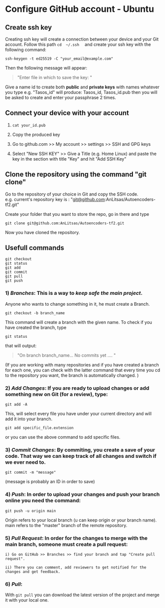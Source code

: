 # Configure GitHub account - Ubuntu

## Create ssh key
Creating ssh key will create a connection between your device and your Git account.
Follow this path
`cd  ~/.ssh 
`
and create your ssh key with the following command:
```
ssh-keygen -t ed25519 -C "your_email@example.com"
```

Then the following message will appear:
> "Enter file in which to save the key: " 


Give a name id to create both **public** and **private keys** with names whatever you type
e.g. "Tasos_id" will produce: Tasos_id, Tasos_id.pub
	then you will be asked to create and enter your passphrase 2 times. 

## Connect your device with your account 
1)  `cat your_id.pub` 
  
2) Copy the produced key
  
3) Go to github.com >> My account >> settings >> SSH and GPG keys
  
4) Select "New SSH KEY" >> Give a Title (e.g. Home Linux) and paste the key in the section with title "Key" and hit "Add SSH Key"
	
## Clone the repository using the command "git clone" 
Go to the repository of your choice in Git and copy the SSH code.   
e.g. current's repository key is : "git@github.com:AnLitsas/Autoencoders-tf2.git"
   
Create your folder that you want to store the repo, go in there and type
   
```
git clone git@github.com:AnLitsas/Autoencoders-tf2.git
```
Now you have cloned the repository.

## Usefull commands 
```
git checkout
git status
git add 
git commit
git pull
git push

```
### 1) *_Branches_*: This is a way to ***keep safe the main project***. 
Anyone who wants to change something in it, he must create a Branch.
```
git checkout -b branch_name
```
This command will create a branch with the given name. 
To check if you have created the branch, type
```
git status 
```
that will output: 
>"On branch branch_name... 
	No commits yet .... " 

(If you are working with many repositories and if you have created a branch for each one, you can check with the latter command 
	that every time you cd to the repository you want, the branch is automatically changed. )
  

### 2) *_Add Changes_*: If you are ready to upload changes or add something new on Git (for a review), type:
```
git add -A 
```
This, will select every file you have under your current directory and will add it into your branch.
```
git add specific_file.extension 
```
or you can use the above command to add specific files.
	
### 3) *_Commit Changes_*: By commiting, you create a save of your code. That way we can keep track of all changes and switch if we ever need to.
```
git commit -m "message"  
```
(message is probably an ID in order to save)

### 4) *_Push_*: In order to upload your changes and push your branch online you need the command:
```
git push -u origin main 
```
Origin refers to your local branch (u can keep origin or your branch name).
main refers to the "master" branch of the remote repository.

### 5) *_Pull Request_*: In order for the changes to merge with the main branch, someone must create a pull request:

    i) Go on GitHub >> Branches >> find your branch and tap "Create pull request".
    
    ii) There you can comment, add reviewers to get notified for the changes and get feedback.

### 6) *_Pull_*: 
With `git pull` you can download the latest version of the project and merge it with your local one.
